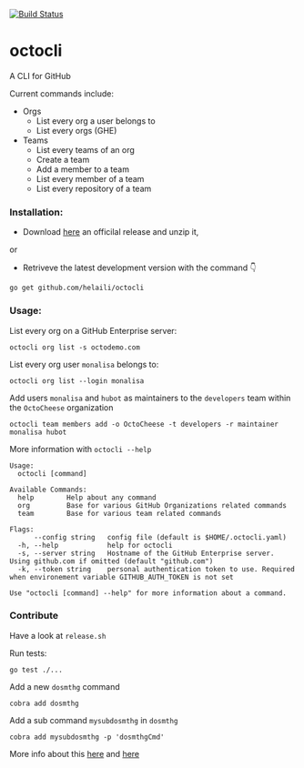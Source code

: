 [![Build Status](https://travis-ci.org/helaili/octocli.svg?branch=master)](https://travis-ci.org/helaili/octocli)


# octocli
A CLI for GitHub

Current commands include:

- Orgs
  - List every org a user belongs to
  - List every orgs (GHE)
- Teams
  - List every teams of an org
  - Create a team
  - Add a member to a team
  - List every member of a team
  - List every repository of a team

### Installation:

- Download [here](https://github.com/helaili/octocli/releases) an officilal release and unzip it,

or 

- Retriveve the latest development version with the command :point_down: 

```
go get github.com/helaili/octocli
```

### Usage:
List every org on a GitHub Enterprise server:

```
octocli org list -s octodemo.com
```

List every org user `monalisa` belongs to:

```
octocli org list --login monalisa
```

Add users `monalisa` and `hubot` as maintainers to the `developers` team within the `OctoCheese` organization

```
octocli team members add -o OctoCheese -t developers -r maintainer monalisa hubot
```

More information with `octocli --help`

```
Usage:
  octocli [command]

Available Commands:
  help        Help about any command
  org         Base for various GitHub Organizations related commands
  team        Base for various team related commands

Flags:
      --config string   config file (default is $HOME/.octocli.yaml)
  -h, --help            help for octocli
  -s, --server string   Hostname of the GitHub Enterprise server. Using github.com if omitted (default "github.com")
  -k, --token string    personal authentication token to use. Required when environement variable GITHUB_AUTH_TOKEN is not set

Use "octocli [command] --help" for more information about a command.
```

### Contribute

Have a look at `release.sh`

Run tests:

```
go test ./...
```


Add a new `dosmthg` command

```
cobra add dosmthg
```

Add a sub command `mysubdosmthg` in `dosmthg`


```
cobra add mysubdosmthg -p 'dosmthgCmd'
```

More info about this [here](https://github.com/spf13/cobra/blob/master/cobra/README.md) and [here](https://github.com/spf13/cobra/blob/master/README.md)
